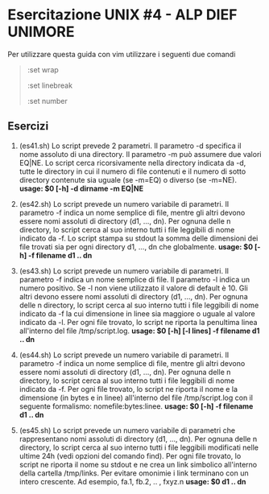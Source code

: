 # Esercitazione UNIX #4 - ALP DIEF UNIMORE 
Per utilizzare questa guida con vim utilizzare i seguenti due comandi 

>:set wrap 
>
>:set linebreak
>
>:set number

## Esercizi
01. (es41.sh) Lo script prevede 2 parametri. Il parametro -d specifica il nome assoluto di una directory. Il parametro -m può assumere due valori EQ|NE. Lo script cerca ricorsivamente nella directory indicata da -d, tutte le directory in cui il numero di file contenuti e il numero di sotto directory contenute sia uguale (se -m=EQ) o diverso (se -m=NE). 
**usage: $0 [-h] -d dirname -m EQ|NE**

02. (es42.sh) Lo script prevede un numero variabile di parametri. Il parametro -f indica un nome semplice di file, mentre gli altri devono essere nomi assoluti di directory (d1, ..., dn). Per ognuna delle n directory, lo script cerca al suo interno tutti i file leggibili di nome indicato da -f. Lo script stampa su stdout la somma delle dimensioni dei file trovati sia per ogni directory d1, ..., dn che globalmente.
**usage: $0 [-h] -f filename d1 .. dn**

03. (es43.sh) Lo script prevede un numero variabile di parametri. Il parametro -f indica un nome semplice di file. Il parametro -l indica un numero positivo. Se -l non viene utilizzato il valore di default è 10. Gli altri devono essere nomi assoluti di directory (d1, ..., dn). Per ognuna delle n directory, lo script cerca al suo interno tutti i file leggibili di nome indicato da -f la cui dimensione in linee sia maggiore o uguale al valore indicato da -l. Per ogni file trovato, lo script ne riporta la penultima linea all'interno del file /tmp/script.log.
**usage: $0 [-h] [-l lines] -f filename d1 .. dn**

04. (es44.sh) Lo script prevede un numero variabile di parametri. Il parametro -f indica un nome semplice di file, mentre gli altri devono essere nomi assoluti di directory (d1, ..., dn). Per ognuna delle n directory, lo script cerca al suo interno tutti i file leggibili di nome indicato da -f. Per ogni file trovato, lo script ne riporta il nome e la dimensione (in bytes e in linee) all'interno del file /tmp/script.log con il seguente formalismo: nomefile:bytes:linee.
**usage: $0 [-h] -f filename d1 .. dn**

05. (es45.sh) Lo script prevede un numero variabile di parametri che rappresentano nomi assoluti di directory (d1, ..., dn). Per ognuna delle n directory, lo script cerca al suo interno tutti i file leggibili modificati nelle ultime 24h (vedi opzioni del comando find). Per ogni file trovato, lo script ne riporta il nome su stdout e ne crea un link simbolico all'interno della cartella /tmp/links. Per evitare omonimie i link terminano con un intero crescente. Ad esempio, fa.1, fb.2, .. , fxyz.n
**usage: $0 d1 .. dn**
